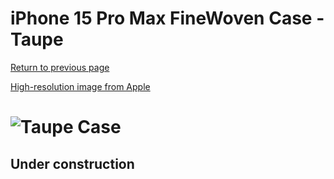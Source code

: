 # iPhone 15 Pro Max FineWoven Case - Taupe

[Return to previous page](/iphone_15)

[High-resolution image from Apple](https://store.storeimages.cdn-apple.com/8756/as-images.apple.com/is//MT4W3?wid=4500&hei=4500&fmt=png)

# ![Taupe Case](/everyphone/MT4W3.png)

## Under construction
